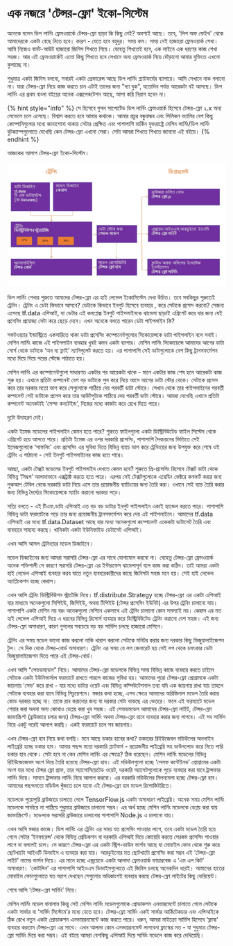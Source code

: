 # এক নজরে 'টেন্সর-ফ্লো' ইকো-সিস্টেম

অনেকে বলেন ডিপ লার্নিং ফ্রেমওয়ার্কে টেন্সর-ফ্লো ছাড়া কি কিছু নেই? অবশ্যই আছে। তবে, 'লিপ অফ ফেইথ' থেকে আমাদেরকে একটা বেছে নিতে হবে। কারণ - যেতে হবে বহুদূর। সময় কম। সময় নেই হাজারো ফ্রেমওয়ার্ক শেখা। আমি নিজেও বার্নট-আউট হাজারো জিনিস শিখতে গিয়ে। যেহেতু শিখতেই হবে, এক লাইনে এক ধরণের কাজ শেখা সহজ। আর এই ফ্রেমওয়ার্কেই এতো কিছু শিখতে হবে সেখানে অন্য ফ্রেমওয়ার্ক নিয়ে দৌড়ানো আমার যুক্তিতে এখনো কুলাচ্ছে না। 

শুধুমাত্র একটা জিনিস বলবো, সবারই একটা প্রেফারেন্স আছে ডিপ লার্নিং প্ল্যাটফর্মের ব্যাপারে। আমি সেখানে নাক গলাবো না। যারা টেন্সর-ফ্লো নিয়ে কাজ করতে চান এটাই তাদের জন্য "দ্যা বুক", যতোদিন পর্যন্ত আরেকটা বই আসছে। ডিপ লার্নিং এর প্রথম বাংলা বইয়ের অনেক এক্সপেকটেশন আছে, আশা করি নিরাশ হবেন না।

{% hint style="info" %}
সে হিসেবে গুগল সাপোর্টেড ডিপ লার্নিং ফ্রেমওয়ার্ক হিসেবে টেন্সর-ফ্লো ২.x অন্য লেভেলে চলে এসেছে। বিশ্বাস করতে হবে আমার কথাকে। আমার প্রচুর বন্ধুবান্ধব এবং সিলিকন ভ্যালির বেশ কিছু কোম্পানিগুলোর মধ্যে জানাশোনা থাকায় সেটার প্রেক্ষিত এবং পাশাপাশি মার্কিন যুক্তরাষ্ট্রে মেশিন লার্নিং/ডিপ লার্নিং বুটক্যাম্পগুলোতে দেখেছি কেন টেন্সর-ফ্লো এখনো সেরা। সেটা আমরা শিখতে শিখতে জানবো এই বইয়ে। 
{% endhint %}

আজকের আলাপ টেন্সর-ফ্লো ইকো-সিস্টেম। 

![&#x98F;&#x995; &#x9A8;&#x99C;&#x9B0;&#x9C7; &apos;&#x99F;&#x9C7;&#x9A8;&#x9CD;&#x9B8;&#x9B0;-&#x9AB;&#x9CD;&#x9B2;&#x9CB;&apos; &#x987;&#x995;&#x9CB;-&#x9B8;&#x9BF;&#x9B8;&#x9CD;&#x99F;&#x9C7;&#x9AE;](../.gitbook/assets/training-test.jpg)

ডিপ লার্নিং শেখার শুরুতে আমাদের টেন্সর-ফ্লো এর হাই লেভেল ইকোসিস্টেম দেখা উচিত। তবে সবকিছুর শুরুতেই ট্রেনিং।  ট্রেনিং এ ডেটা কিভাবে আসবে? ডেটাকে কিভাবে ইনপুট হিসেবে ব্যবহার , করে সেটাকে প্রসেস করবো? সেজন্য এসেছে tf.data এপিআই, যা ডেটার এই কমপ্লেক্স ইনপুট পাইপলাইনকে ঝামেলা ছাড়াই এগ্রিগেট করে যার জন্য যেই প্রসেসিং প্রযোজ্য সেটা করে ছেড়ে দেবে। এখন অনেকে বলতে পারেন ডেটা পাইপলাইন কি?

সফটওয়্যার ইন্ডাস্ট্রিতে একসারিতে থাকা ডাটা প্রসেসিং কম্পোনেন্টগুলোর সিকোয়েন্সকে ডাটা পাইপলাইন বলে সবাই। মেশিন লার্নিং কাজে এই পাইপলাইন ব্যবহার খুবই কমন একটা ব্যাপার। মেশিন লার্নিং সিকোয়েন্সে আমাদের আগের ডাটা সোর্স থেকে ডাটাকে ‘অন দ্য ফ্লাই’ ম্যানিপুলেট করতে হয়। এর পাশাপাশি সেই ডাটাগুলোকে বেশ কিছু ট্রানসফর্মেশন মধ্যে দিয়ে গিয়ে পরের স্টেজে পাঠাতে হয়। 

মেশিন লার্নিং এর কম্পোনেন্টগুলো সাধারণত একটার পর আরেকটা থাকে - মানে একটার কাজ শেষ হলে আরেকটা কাজ শুরু হয়। এখানে প্রতিটা কম্পনেন্ট বেশ বড় ডাটাকে পুল করে নিয়ে আসে আগের ডাটা স্টোর থেকে। সেটাকে প্রসেস করে তার দরকার মতো ভাগ করে সেগুলোকে পাঠিয়ে দেয় পরবর্তী ডাটা স্টোরে। সেখান থেকে তার পাইপলাইনের পরবর্তী কম্পনেন্ট সেই ডাটাকে প্রসেস করে তার আউটপুটকে পাঠিয়ে দেয় পরবর্তী ডাটা স্টোরে। আমরা দেখেছি এখানে প্রতিটা কম্পনেন্ট অনেকটাই ‘সেল্ফ কনটেইন্ড’, নিজের মধ্যে কাজটা করে রেখে দিতে পারে।

 দুটো উদাহরণ দেই। 

একটা ইমেজ মডেলের পাইপলাইন কেমন হতে পারে? শুরুতে ফাইলগুলো একটা ডিস্ট্রিবিউটেড ফাইল সিস্টেম থেকে এগ্রিগেট হয়ে আসতে পারে। প্রতিটা ইমেজ এর ওপর দরকারি প্রসেসিং, পাশাপাশি দৈবচয়নের ভিত্তিতে সেই ইমেজগুলোকে ‘সাফলিং’ এবং প্রসেসিং এর সুবিধা নিতে বিভিন্ন ব্যাচে ভাগ করে ট্রেনিংয়ের জন্য উপযুক্ত করে শেষে ওই ট্রেনিং এ পাঠানো - সেই ইনপুট পাইপলাইনের কাজ হতে পারে। 

আচ্ছা, একটা টেক্সট মডেলের ইনপুট পাইপলাইন দেখতে কেমন হবে? শুরুতে প্রি-প্রসেসিং হিসেবে টেক্সট ডাটা থেকে বিভিন্ন ‘সিম্বল’ আলাদাভাবে এক্সট্রাক্ট করতে হতে পারে। এরপর সেই টেক্সটগুলোকে এম্বেডিং ভেক্টরে কনভার্ট করার জন্য লুকআপ টেবিল থেকে দরকারি ডাটা নিয়ে এসে তার প্রয়োজনীয় ব্যাচিংয়ের জন্য তৈরি করা। ওখানে সেই ব্যাচ তৈরি করার জন্য বিভিন্ন দৈর্ঘ্যের সিকোয়েন্সকে ম্যাচিং করানো দরকার পড়ে। 

সত্যি বলতে - এই টিএফ.ডাটা এপিআই এত বড় বড় ডাটার ইনপুট পাইপলাইন একাই হ্যান্ডেল করতে পারে। পাশাপাশি বিভিন্ন ডাটা ফরম্যাটকে পড়ে তার জন্য প্রয়োজনীয় ট্রানসফর্মেশন করে দেয় এই পাইপলাইনে। আমাদের tf.data এপিআই এর মধ্যে tf.data.Dataset আছে যার মধ্যে অনেকগুলো কম্পোনেন্ট একেকটা ডাটাসেট তৈরি এবং ব্যবহারে সাহায্য করছে। খানিকটা একটা ইউনিফাইড ডেটাসেট এপিআই। 

এখন আসি আসল ট্রেনিংয়ের মডেল ডিজাইনে। 

মডেল ডিজাইনের জন্য আমরা সরাসরি টেন্সর-ফ্লো এর সাথে যোগাযোগ করবো না। যেহেতু টেন্সর-ফ্লো ফ্রেমওয়ার্ক অনেক শক্তিশালী সে কারণে সরাসরি টেন্সর-ফ্লো এর ইন্টারফেস ঝামেলাপূর্ন বলে কাজ করা কঠিন। তাই আমরা একটা হাই লেভেল এপিআই ব্যবহার করব যাতে নতুন ব্যবহারকারীদের কাছে জিনিসটা সহজ মনে হয়। সেই হাই লেভেল অ্যাপ্লিকেশন হচ্ছে কেরাস।

এখন আসি ট্রেনিং ডিস্ট্রিবিউশন স্ট্রাটেজি নিয়ে। tf.distribute.Strategy হচ্ছে টেন্সর-ফ্লো এর একটা এপিআই যার মাধ্যমে অনেকগুলো সিপিইউ, জিপিইউ, অথবা টিপিইউ \(টেন্সর প্রসেসিং ইউনিট\) এর উপর ট্রেনিং চালানো যায়। পাশাপাশি একটা মেশিন নয় বরং অনেকগুলো মেশিনে একসাথে এই ট্রেনিং চালানো কোন সমস্যাই নয়। কেরাস এর মত হাই লেভেল এপিআই দিয়ে এ ধরনের বিভিন্ন রিসোর্স ব্যবহার করে ডিস্ট্রিবিউটেড ট্রেনিং করানো বেশ সহজ। এই জন্য টেন্সর-ফ্লো অসাধারণ, কারণ গুগলের সবচেয়ে বড় বড় সার্ভিস চলছে হাজারো মেশিনে। 

ট্রেনিং এর সময় মডেল ভালো কাজ করলো নাকি খারাপ করলো সেটাকে মনিটর করার জন্য দরকার কিছু ভিজুয়ালাইজেশন টুল। সে দিক থেকে টেন্সর-বোর্ড অসাধারণ। ট্রেনিং এর সময় যে লগ জেনারেট হয় সেই লগ  থেকে চমৎকার ডেটা ভিজুয়ালাইজেশন দিতে পারে এই টেন্সর-বোর্ড।

এখন আসি “সেভডমডেল” নিয়ে। আমাদের টেন্সর-ফ্লো মডেলকে বিভিন্ন সময় বিভিন্ন কাজে ব্যবহার করতে চাইলে সেটাকে একটা ইউনিভার্সাল ফরম্যাটে রাখতে পারলে কাজের সুবিধা হয়। আমাদের পুরো টেন্সর-ফ্লো প্রোগ্রামকে একটা জায়গায় ‘সেভ’ করে রাখা - যার মধ্যে ডাটার ওয়েট এবং বিভিন্ন কম্পিউটেশনাল তথ্য যদি এক জায়গায় রাখা যায় তাহলে সেটাকে ব্যবহার করা যাবে বিভিন্ন সিচুয়েশনে। মজার কথা হচ্ছে, এসব ক্ষেত্রে আমাদের অরিজিনাল মডেল তৈরি করার কোড দরকার হচ্ছে না। তাকে রান করানোর জন্য যা দরকার সেটা থাকছে এর ভেতরে। ফলে এই ফরম্যাটে মডেল শেয়ার করা অথবা অন্য কোথাও ডেপ্লয় করা খুব সহজ। এই  সেভডমডেল আমাদের টেন্সর-ফ্লো লাইট, টেন্সর-ফ্লো জাভাস্ক্রিপ্ট \(ব্রাউজারে চলার জন্য\) টেন্সর-ফ্লো সার্ভিং অথবা টেন্সর-ফ্লো হাবে ব্যবহার করার জন্য লাগবে। এই সব সার্ভিস নিয়ে একটু পরেই আলাপ করছি। একই ফরম্যাটে চলে সব জায়গায়। 

এখন টেন্সর-ফ্লো হাব নিয়ে কথা বলছি। মনে আছে ডকার হাবের কথা? ডকারের রিইউজেবল মডিউলের অনলাইন লাইব্রেরি হচ্ছে ডকার হাব। আমার পছন্দ মতো দরকারি প্ল্যাটফর্ম - প্রয়োজনীয় লাইব্রেরি সহ ডাউনলোড করে নিতে পারি  ডকার হাব থেকে। সেটা হবে না কেন মেশিন লার্নিং এর ক্ষেত্রে? ঠিক ধরেছেন। মেশিন লার্নিং মডেলের বিভিন্ন রিইউজেজেবল অংশ নিয়ে তৈরি হয়েছে টেন্সর-ফ্লো হাব। এই মডিউলগুলো হচ্ছে ‘সেলফ কন্টেইনড’ প্রোগ্রামের একটা অংশ যার মধ্যে টেন্সর ফ্লো গ্রাফ, তার অ্যাসোসিয়েটেড ওয়েট, দরকারি অ্যাসেটগুলোকে পুড়ে ব্যবহার করা যাবে ট্রান্সফার লার্নিং দিয়ে। সামনে ট্রান্সফার লার্নিং নিয়ে আলাপ করবো। এর দরকারি মডিউলের মিলনমেলা হচ্ছে টেন্সর-ফ্লো হাব। আমাদের পছন্দমতো মডিউল খুঁজতে চলে যাবো এই টেন্সর-ফ্লো হাব মডেল রিপোজিটরিতে। 

মডেলকে পুরোপুরি ব্রাউজারে চালাতে গেলে TensorFlow.js একটা অসাধারণ লাইব্রেরি। অনেক সময় মেশিন লার্নিং মডেলকে সার্ভারে না পাঠিয়ে শুধুমাত্র ব্রাউজারে চালানো সম্ভব। এর অর্থ হচ্ছে মেশিন লার্নিং মডেলকে ডেপ্লয় করা যায় জাভাস্ক্রিপ্টে। মডেলকে সরাসরি ব্রাউজারে চালানোর পাশাপাশি Node.js এ চালানো যায়। 

এখন আসি মজার কাজে।  ডিপ লার্নিং এর ট্রেনিং এর সময় যত প্রসেসিং পাওয়ার লাগে, তবে একটা মডেল তৈরি হয়ে গেলে সেটার ‘ইনফারেন্স’ থেকে বিভিন্ন প্রেডিকশন বা দরকারি এপিআই দিয়ে কোয়েরি করতে সেরকম প্রসেসিং পাওয়ার লাগে না বললেই চলে। সে কারণে টেন্সর-ফ্লো এর একটা স্ট্রিপ-ডাউন ভার্শন আছে যা মোবাইল ফোন থেকে শুরু করে ছোটখাটো আইওটি ডিভাইস এ ব্যবহার করা যায়। আরডুইনোর মত ছোটখাটো প্রসেসিং করা সম্ভব এই ‘টেন্সর-ফ্লো লাইট’ নামের ভার্সন দিয়ে। এর মানে হচ্ছে এন্ড্রয়েডে একটা আলাদা ফ্রেমওয়ার্ক ফায়ারবেজ এ ‘এম এল কিট’ অসাধারণ। ‘কোটলিন’ এর পাশাপাশি আইওএস ডিভাইসগুলোতে এই জিনিস চলছে অনেকদিন ধরেই। আমাদের হাতের মোবাইল ফোনগুলোতে যত অ্যাপ দেখছেন সেগুলোর অধিকাংশই ব্যবহার করছে টেন্সর-ফ্লো লাইটের কিছু ভেরিয়েন্ট।

শেষে আসি ‘টেন্সর-ফ্লো সার্ভিং’ নিয়ে। 

মেশিন লার্নিং মডেল বানালাম কিন্তু সেই মেশিন লার্নিং মডেলগুলোকে প্রোডাকশন এনভারমেন্টে চালাতে গেলে সেটাকে একটা সার্ভার বা ‘সার্ভিং সিস্টেমে’র মধ্যে যেতে হবে। টেন্সর-ফ্লো সার্ভিং একই সার্ভার আর্কিটেকচার এবং এপিআইকে ঠিক রেখে নতুন একটা প্রোডাকশন এনভায়রনমেন্টে কাজ করতে পারে। ধরুন, আমরা মাইক্রো সার্ভিস হিসেবে ‘ফ্লাস্ক’ ব্যবহার করতাম টেন্সর-ফ্লো এর সাথে। এখন আলাদা কোন এনভায়রনমেন্ট লাগবেনা ফ্লাস্কের মত - যা শুধুমাত্র টেন্সর-ফ্লো সার্ভিং দিয়ে করা সম্ভব। এই বইয়ে আমরা বেশকিছু এপিআই দিয়ে সার্ভিং মডেলে কাজ করে দেখিয়েছি।



